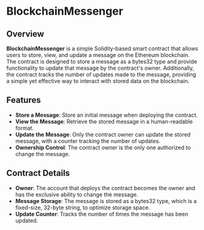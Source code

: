 # BlockchainMessenger

## Overview

__BlockchainMessenger__ is a simple Solidity-based smart contract that allows users to store, view, and update a message on the Ethereum blockchain. The contract is designed to store a message as a bytes32 type and provide functionality to update that message by the contract's owner. Additionally, the contract tracks the number of updates made to the message, providing a simple yet effective way to interact with stored data on the blockchain.

## Features

- __Store a Message__: Store an initial message when deploying the contract.
- __View the Message__: Retrieve the stored message in a human-readable format.
- __Update the Message__: Only the contract owner can update the stored message, with a counter tracking the number of updates.
- __Ownership Control__: The contract owner is the only one authorized to change the message.

## Contract Details

- __Owner__: The account that deploys the contract becomes the owner and has the exclusive ability to change the message.
- __Message Storage__: The message is stored as a bytes32 type, which is a fixed-size, 32-byte string, to optimize storage space.
- __Update Counter__: Tracks the number of times the message has been updated.
